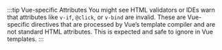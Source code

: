 :::tip Vue-specific Attributes
You might see HTML validators or IDEs warn that attributes like `v-if`, `@click`, or `v-bind` are invalid. These are Vue-specific directives that are processed by Vue’s template compiler and are not standard HTML attributes. This is expected and safe to ignore in Vue templates.
:::
